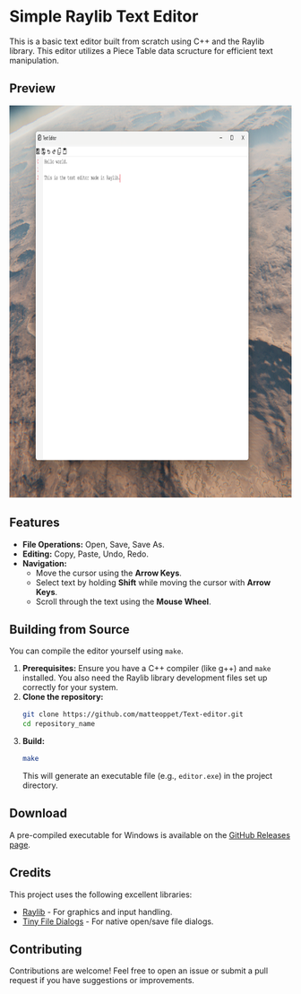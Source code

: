 # Simple Raylib Text Editor

This is a basic text editor built from scratch using C++ and the Raylib library.
This editor utilizes a Piece Table data scructure for efficient text manipulation.

## Preview

<img src="assets/preview.png" width="1000" height="700">

## Features

* **File Operations:** Open, Save, Save As.
* **Editing:** Copy, Paste, Undo, Redo.
* **Navigation:**
    * Move the cursor using the **Arrow Keys**.
    * Select text by holding **Shift** while moving the cursor with **Arrow Keys**.
    * Scroll through the text using the **Mouse Wheel**.


## Building from Source

You can compile the editor yourself using `make`.

1.  **Prerequisites:** Ensure you have a C++ compiler (like g++) and `make` installed. You also need the Raylib library development files set up correctly for your system.
2.  **Clone the repository:**
    ```bash
    git clone https://github.com/matteoppet/Text-editor.git
    cd repository_name
    ```
3.  **Build:**
    ```bash
    make
    ```
    This will generate an executable file (e.g., `editor.exe`) in the project directory.

## Download

A pre-compiled executable for Windows is available on the [GitHub Releases page](https://github.com/matteoppet/Text-editor/releases/tag/v1.0.0).

## Credits

This project uses the following excellent libraries:

* [Raylib](https://www.raylib.com/) - For graphics and input handling.
* [Tiny File Dialogs](https://sourceforge.net/projects/tinyfiledialogs/) - For native open/save file dialogs.

## Contributing

Contributions are welcome! Feel free to open an issue or submit a pull request if you have suggestions or improvements.